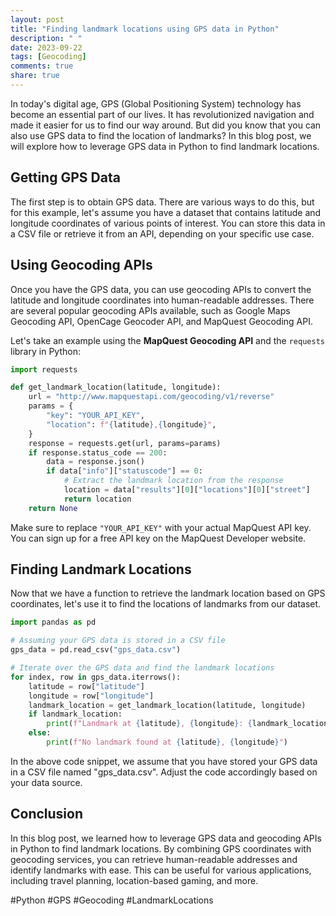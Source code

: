```yaml
---
layout: post
title: "Finding landmark locations using GPS data in Python"
description: " "
date: 2023-09-22
tags: [Geocoding]
comments: true
share: true
---
```


In today's digital age, GPS (Global Positioning System) technology has become an essential part of our lives. It has revolutionized navigation and made it easier for us to find our way around. But did you know that you can also use GPS data to find the location of landmarks? In this blog post, we will explore how to leverage GPS data in Python to find landmark locations.

## Getting GPS Data

The first step is to obtain GPS data. There are various ways to do this, but for this example, let's assume you have a dataset that contains latitude and longitude coordinates of various points of interest. You can store this data in a CSV file or retrieve it from an API, depending on your specific use case.

## Using Geocoding APIs

Once you have the GPS data, you can use geocoding APIs to convert the latitude and longitude coordinates into human-readable addresses. There are several popular geocoding APIs available, such as Google Maps Geocoding API, OpenCage Geocoder API, and MapQuest Geocoding API.

Let's take an example using the **MapQuest Geocoding API** and the `requests` library in Python:

```python
import requests

def get_landmark_location(latitude, longitude):
    url = "http://www.mapquestapi.com/geocoding/v1/reverse"
    params = {
        "key": "YOUR_API_KEY",
        "location": f"{latitude},{longitude}",
    }
    response = requests.get(url, params=params)
    if response.status_code == 200:
        data = response.json()
        if data["info"]["statuscode"] == 0:
            # Extract the landmark location from the response
            location = data["results"][0]["locations"][0]["street"]
            return location
    return None
```

Make sure to replace `"YOUR_API_KEY"` with your actual MapQuest API key. You can sign up for a free API key on the MapQuest Developer website.

## Finding Landmark Locations

Now that we have a function to retrieve the landmark location based on GPS coordinates, let's use it to find the locations of landmarks from our dataset.

```python
import pandas as pd

# Assuming your GPS data is stored in a CSV file
gps_data = pd.read_csv("gps_data.csv")

# Iterate over the GPS data and find the landmark locations
for index, row in gps_data.iterrows():
    latitude = row["latitude"]
    longitude = row["longitude"]
    landmark_location = get_landmark_location(latitude, longitude)
    if landmark_location:
        print(f"Landmark at {latitude}, {longitude}: {landmark_location}")
    else:
        print(f"No landmark found at {latitude}, {longitude}")
```

In the above code snippet, we assume that you have stored your GPS data in a CSV file named "gps_data.csv". Adjust the code accordingly based on your data source.

## Conclusion

In this blog post, we learned how to leverage GPS data and geocoding APIs in Python to find landmark locations. By combining GPS coordinates with geocoding services, you can retrieve human-readable addresses and identify landmarks with ease. This can be useful for various applications, including travel planning, location-based gaming, and more.

#Python #GPS #Geocoding #LandmarkLocations